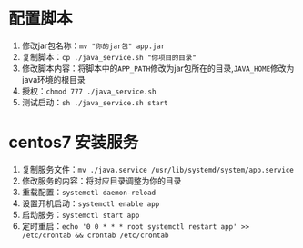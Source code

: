 # 配置脚本

1. 修改jar包名称：`mv "你的jar包" app.jar`
3. 复制脚本：`cp ./java_service.sh "你项目的目录"`
3. 修改脚本内容：将脚本中的`APP_PATH`修改为jar包所在的目录,`JAVA_HOME`修改为java环境的根目录
4. 授权：`chmod 777 ./java_service.sh`
5. 测试启动：`sh ./java_service.sh start`

# centos7 安装服务

1. 复制服务文件：`mv ./java.service /usr/lib/systemd/system/app.service`
2. 修改服务的内容：将对应目录调整为你的目录
3. 重载配置：`systemctl daemon-reload`
4. 设置开机启动：`systemctl enable app`
5. 启动服务：`systemctl start app`
6. 定时重启：`echo '0 0 * * * root systemctl restart app' >> /etc/crontab && crontab /etc/crontab`

